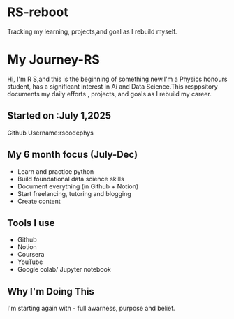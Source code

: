 # RS-reboot
Tracking my learning, projects,and goal as I rebuild myself. 
# My Journey-RS
Hi, I'm R S,and this is the beginning of something new.I'm a Physics honours student, has a significant interest in Ai and Data Science.This resppsitory documents my daily efforts , projects, and goals as I rebuild my career.
## Started on :July 1,2025
Github Username:rscodephys
## My 6 month focus (July-Dec)
- Learn and practice python 
- Build foundational data science skills 
- Document everything (in Github + Notion)
- Start freelancing, tutoring and blogging 
- Create content 
## Tools I use 
- Github 
- Notion 
- Coursera 
- YouTube 
- Google colab/ Jupyter notebook 
## Why I'm Doing This 
I'm starting again with - full awarness, purpose and belief.
